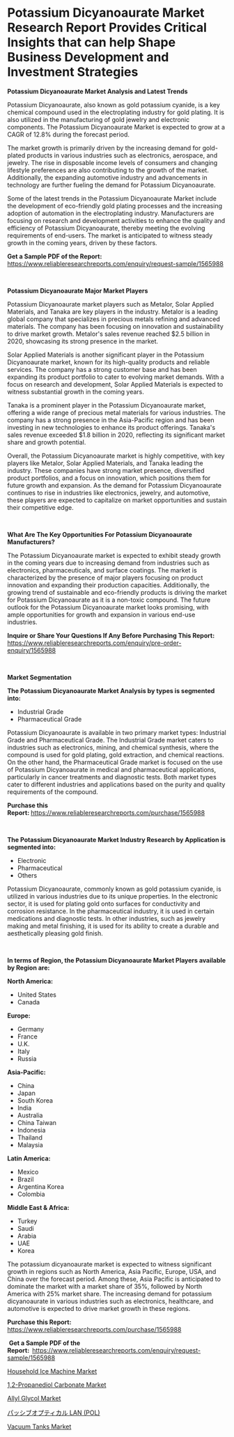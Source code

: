 <p><h1>Potassium Dicyanoaurate Market Research Report Provides Critical Insights that can help Shape Business Development and Investment Strategies</h1></p><p><strong>Potassium Dicyanoaurate Market Analysis and Latest Trends</strong></p>
<p><p>Potassium Dicyanoaurate, also known as gold potassium cyanide, is a key chemical compound used in the electroplating industry for gold plating. It is also utilized in the manufacturing of gold jewelry and electronic components. The Potassium Dicyanoaurate Market is expected to grow at a CAGR of 12.8% during the forecast period. </p><p>The market growth is primarily driven by the increasing demand for gold-plated products in various industries such as electronics, aerospace, and jewelry. The rise in disposable income levels of consumers and changing lifestyle preferences are also contributing to the growth of the market. Additionally, the expanding automotive industry and advancements in technology are further fueling the demand for Potassium Dicyanoaurate.</p><p>Some of the latest trends in the Potassium Dicyanoaurate Market include the development of eco-friendly gold plating processes and the increasing adoption of automation in the electroplating industry. Manufacturers are focusing on research and development activities to enhance the quality and efficiency of Potassium Dicyanoaurate, thereby meeting the evolving requirements of end-users. The market is anticipated to witness steady growth in the coming years, driven by these factors.</p></p>
<p><strong>Get a Sample PDF of the Report:&nbsp;</strong> <a href="https://www.reliableresearchreports.com/enquiry/request-sample/1565988">https://www.reliableresearchreports.com/enquiry/request-sample/1565988</a></p>
<p>&nbsp;</p>
<p><strong>Potassium Dicyanoaurate Major Market Players</strong></p>
<p><p>Potassium Dicyanoaurate market players such as Metalor, Solar Applied Materials, and Tanaka are key players in the industry. Metalor is a leading global company that specializes in precious metals refining and advanced materials. The company has been focusing on innovation and sustainability to drive market growth. Metalor's sales revenue reached $2.5 billion in 2020, showcasing its strong presence in the market.</p><p>Solar Applied Materials is another significant player in the Potassium Dicyanoaurate market, known for its high-quality products and reliable services. The company has a strong customer base and has been expanding its product portfolio to cater to evolving market demands. With a focus on research and development, Solar Applied Materials is expected to witness substantial growth in the coming years.</p><p>Tanaka is a prominent player in the Potassium Dicyanoaurate market, offering a wide range of precious metal materials for various industries. The company has a strong presence in the Asia-Pacific region and has been investing in new technologies to enhance its product offerings. Tanaka's sales revenue exceeded $1.8 billion in 2020, reflecting its significant market share and growth potential.</p><p>Overall, the Potassium Dicyanoaurate market is highly competitive, with key players like Metalor, Solar Applied Materials, and Tanaka leading the industry. These companies have strong market presence, diversified product portfolios, and a focus on innovation, which positions them for future growth and expansion. As the demand for Potassium Dicyanoaurate continues to rise in industries like electronics, jewelry, and automotive, these players are expected to capitalize on market opportunities and sustain their competitive edge.</p></p>
<p>&nbsp;</p>
<p><strong>What Are The Key Opportunities For Potassium Dicyanoaurate Manufacturers?</strong></p>
<p><p>The Potassium Dicyanoaurate market is expected to exhibit steady growth in the coming years due to increasing demand from industries such as electronics, pharmaceuticals, and surface coatings. The market is characterized by the presence of major players focusing on product innovation and expanding their production capacities. Additionally, the growing trend of sustainable and eco-friendly products is driving the market for Potassium Dicyanoaurate as it is a non-toxic compound. The future outlook for the Potassium Dicyanoaurate market looks promising, with ample opportunities for growth and expansion in various end-use industries.</p></p>
<p><strong>Inquire or Share Your Questions If Any Before Purchasing This Report:</strong> <a href="https://www.reliableresearchreports.com/enquiry/pre-order-enquiry/1565988">https://www.reliableresearchreports.com/enquiry/pre-order-enquiry/1565988</a></p>
<p>&nbsp;</p>
<p><strong>Market Segmentation</strong></p>
<p><strong>The Potassium Dicyanoaurate Market Analysis by types is segmented into:</strong></p>
<p><ul><li>Industrial Grade</li><li>Pharmaceutical Grade</li></ul></p>
<p><p>Potassium Dicyanoaurate is available in two primary market types: Industrial Grade and Pharmaceutical Grade. The Industrial Grade market caters to industries such as electronics, mining, and chemical synthesis, where the compound is used for gold plating, gold extraction, and chemical reactions. On the other hand, the Pharmaceutical Grade market is focused on the use of Potassium Dicyanoaurate in medical and pharmaceutical applications, particularly in cancer treatments and diagnostic tests. Both market types cater to different industries and applications based on the purity and quality requirements of the compound.</p></p>
<p><strong>Purchase this Report:&nbsp;</strong><a href="https://www.reliableresearchreports.com/purchase/1565988">https://www.reliableresearchreports.com/purchase/1565988</a></p>
<p>&nbsp;</p>
<p><strong>The Potassium Dicyanoaurate Market Industry Research by Application is segmented into:</strong></p>
<p><ul><li>Electronic</li><li>Pharmaceutical</li><li>Others</li></ul></p>
<p><p>Potassium Dicyanoaurate, commonly known as gold potassium cyanide, is utilized in various industries due to its unique properties. In the electronic sector, it is used for plating gold onto surfaces for conductivity and corrosion resistance. In the pharmaceutical industry, it is used in certain medications and diagnostic tests. In other industries, such as jewelry making and metal finishing, it is used for its ability to create a durable and aesthetically pleasing gold finish.</p></p>
<p>&nbsp;</p>
<p><strong>In terms of Region, the Potassium Dicyanoaurate Market Players available by Region are:</strong></p>
<p>
    <p> <strong> North America: </strong>
        <ul>
            <li>United States</li>
            <li>Canada</li>
        </ul>
        </p> 
    <p> <strong> Europe: </strong>
        <ul>
            <li>Germany</li>
            <li>France</li>
            <li>U.K.</li>
            <li>Italy</li>
            <li>Russia</li>
        </ul>
        </p> 
    <p> <strong> Asia-Pacific: </strong>
        <ul>
            <li>China</li>
            <li>Japan</li>
            <li>South Korea</li>
            <li>India</li>
            <li>Australia</li>
            <li>China Taiwan</li>
            <li>Indonesia</li>
            <li>Thailand</li>
            <li>Malaysia</li>
        </ul>
        </p> 
    <p> <strong> Latin America: </strong>
        <ul>
            <li>Mexico</li>
            <li>Brazil</li>
            <li>Argentina Korea</li>
            <li>Colombia</li>
        </ul>
        </p> 
    <p> <strong> Middle East & Africa: </strong>
        <ul>
            <li>Turkey</li>
            <li>Saudi</li>
            <li>Arabia</li>
            <li>UAE</li>
            <li>Korea</li>
        </ul>
    </p>
    </p>
<p><p>The potassium dicyanoaurate market is expected to witness significant growth in regions such as North America, Asia Pacific, Europe, USA, and China over the forecast period. Among these, Asia Pacific is anticipated to dominate the market with a market share of 35%, followed by North America with 25% market share. The increasing demand for potassium dicyanoaurate in various industries such as electronics, healthcare, and automotive is expected to drive market growth in these regions.</p></p>
<p><strong>Purchase this Report: </strong><a href="https://www.reliableresearchreports.com/purchase/1565988">https://www.reliableresearchreports.com/purchase/1565988</a></p>
<p>&nbsp;<strong>Get a Sample PDF of the Report:&nbsp;&nbsp;</strong><a href="https://www.reliableresearchreports.com/enquiry/request-sample/1565988">https://www.reliableresearchreports.com/enquiry/request-sample/1565988</a></p>
<p><strong></strong></p>
<p><p><a href="https://issuu.com/reportprime-2/docs/household-ice-machine-market-size-2030.pptx">Household Ice Machine Market</a></p><p><a href="https://view.publitas.com/reportprime-1/12-propanediol-carbonate-market-size-focuses-on-market-dynamics-in-depth-analysis-and-future-projections-of-its-market-forecasted-for-period-from-2023-to-2030/">1,2-Propanediol Carbonate Market</a></p><p><a href="https://view.publitas.com/reportprime-1/allyl-glycol-market-size-global-industry-overview-market-segmentation-and-forecast-2023-to-2030/">Allyl Glycol Market</a></p><p><a href="https://github.com/efcvopdgkdx128/Market-Research-Report-List-1/blob/main/9644539190347.md">パッシブオプティカル LAN (POL)</a></p><p><a href="https://issuu.com/reportprime-2/docs/vacuum-tanks-market-size-2030.pptx">Vacuum Tanks Market</a></p></p>